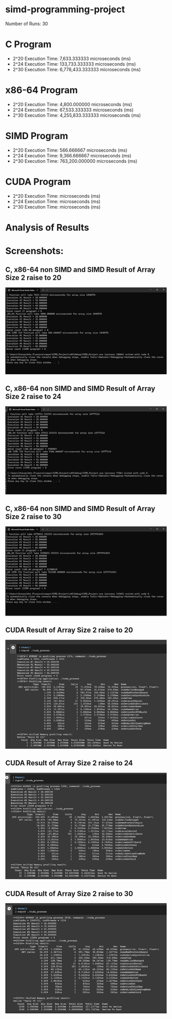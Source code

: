 # simd-programming-project

Number of Runs: 30

# C Program
- 2^20 Execution Time: 7,633.333333 microseconds (ms)
- 2^24 Execution Time: 133,733.333333 microseconds (ms)
- 2^30 Execution Time: 6,778,433.333333 microseconds (ms)

# x86-64 Program
- 2^20 Execution Time: 4,800.000000 microseconds (ms)
- 2^24 Execution Time: 67,533.333333 microseconds (ms)
- 2^30 Execution Time: 4,255,833.333333 microseconds (ms)

# SIMD Program
- 2^20 Execution Time: 566.666667 microseconds (ms)
- 2^24 Execution Time: 9,366.666667 microseconds (ms)
- 2^30 Execution Time: 763,200.000000 microseconds (ms)

# CUDA Program
- 2^20 Execution Time:  microseconds (ms)
- 2^24 Execution Time:  microseconds (ms)
- 2^30 Execution Time:  microseconds (ms)

# Analysis of Results


# Screenshots:

## C, x86-64 non SIMD and SIMD Result of Array Size 2 raise to 20
<picture>
  <img alt="Result of Array Size 2 raise to 20" src="size20.png">
</picture>

## C, x86-64 non SIMD and SIMD Result of Array Size 2 raise to 24
<picture>
  <img alt="Result of Array Size 2 raise to 24" src="size24.png">
</picture>

## C, x86-64 non SIMD and SIMD Result of Array Size 2 raise to 30
<picture>
  <img alt="Result of Array Size 2 raise to 30" src="size30.png">
</picture>

## CUDA Result of Array Size 2 raise to 20
<picture>
  <img alt="Result of Array Size 2 raise to 20" src="CUDASize20.png">
</picture>

## CUDA Result of Array Size 2 raise to 24
<picture>
  <img alt="Result of Array Size 2 raise to 24" src="CUDASize24.png">
</picture>

## CUDA Result of Array Size 2 raise to 30
<picture>
  <img alt="Result of Array Size 2 raise to 30" src="CUDASize30.png">
</picture>
